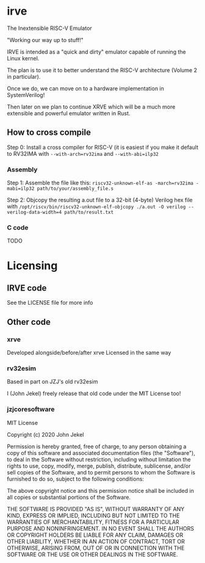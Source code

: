 # irve

The Inextensible RISC-V Emulator

"Working our way up to stuff!"

IRVE is intended as a "quick and dirty" emulator capable of running the Linux kernel.

The plan is to use it to better understand the RISC-V architecture (Volume 2 in particular).

Once we do, we can move on to a hardware implementation in SystemVerilog!

Then later on we plan to continue XRVE which will be a much more extensible and powerful emulator written in Rust.

## How to cross compile

Step 0: Install a cross compiler for RISC-V (it is easiest if you make it default to RV32IMA with `--with-arch=rv32ima` and `--with-abi=ilp32`

### Assembly

Step 1: Assemble the file like this: `riscv32-unknown-elf-as -march=rv32ima -mabi=ilp32 path/to/your/assembly_file.s`

Step 2: Objcopy the resulting a.out file to a 32-bit (4-byte) Verilog hex file with `/opt/riscv/bin/riscv32-unknown-elf-objcopy ./a.out -O verilog --verilog-data-width=4 path/to/result.txt`

### C code

TODO

# Licensing

## IRVE code 

See the LICENSE file for more info

## Other code

### xrve

Developed alongside/before/after xrve
Licensed in the same way

### rv32esim

Based in part on JZJ's old rv32esim

I (John Jekel) freely release that old code under the MIT License too!

### jzjcoresoftware

MIT License

Copyright (c) 2020 John Jekel

Permission is hereby granted, free of charge, to any person obtaining a copy
of this software and associated documentation files (the "Software"), to deal
in the Software without restriction, including without limitation the rights
to use, copy, modify, merge, publish, distribute, sublicense, and/or sell
copies of the Software, and to permit persons to whom the Software is
furnished to do so, subject to the following conditions:

The above copyright notice and this permission notice shall be included in all
copies or substantial portions of the Software.

THE SOFTWARE IS PROVIDED "AS IS", WITHOUT WARRANTY OF ANY KIND, EXPRESS OR
IMPLIED, INCLUDING BUT NOT LIMITED TO THE WARRANTIES OF MERCHANTABILITY,
FITNESS FOR A PARTICULAR PURPOSE AND NONINFRINGEMENT. IN NO EVENT SHALL THE
AUTHORS OR COPYRIGHT HOLDERS BE LIABLE FOR ANY CLAIM, DAMAGES OR OTHER
LIABILITY, WHETHER IN AN ACTION OF CONTRACT, TORT OR OTHERWISE, ARISING FROM,
OUT OF OR IN CONNECTION WITH THE SOFTWARE OR THE USE OR OTHER DEALINGS IN THE
SOFTWARE.
